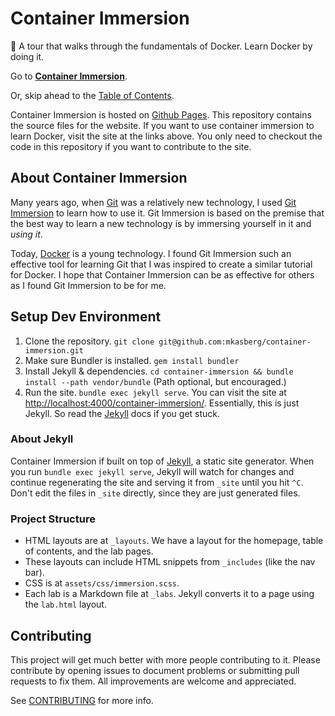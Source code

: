 # Container Immersion
🐳 A tour that walks through the fundamentals of Docker. Learn Docker by doing
it.

Go to [**Container Immersion**](https://mkasberg.github.io/container-immersion).

Or, skip ahead to the [Table of
Contents](https://mkasberg.github.io/container-immersion/toc.html).

Container Immersion is hosted on [Github Pages](https://pages.github.com/). This
repository contains the source files for the website. If you want to use
container immersion to learn Docker, visit the site at the links above. You only
need to checkout the code in this repository if you want to contribute to the
site.

## About Container Immersion

Many years ago, when [Git](https://git-scm.com/) was a relatively new
technology, I used [Git Immersion](http://gitimmersion.com/) to learn how to use
it. Git Immersion is based on the premise that the best way to learn a new
technology is by immersing yourself in it and *using it*.

Today, [Docker](https://www.docker.com/) is a young technology. I found Git
Immersion such an effective tool for learning Git that I was inspired to create
a similar tutorial for Docker. I hope that Container Immersion can be as
effective for others as I found Git Immersion to be for me.

## Setup Dev Environment

 1. Clone the repository.
  `git clone git@github.com:mkasberg/container-immersion.git`
 2. Make sure Bundler is installed. `gem install bundler`
 3. Install Jekyll & dependencies. `cd container-immersion && bundle install
  --path vendor/bundle` (Path optional, but encouraged.)
 4. Run the site. `bundle exec jekyll serve`. You can visit the site at
  [http://localhost:4000/container-immersion/](http://localhost:4000/container-immersion/).
  Essentially, this is just Jekyll. So read the [Jekyll](http://jekyllrb.com/)
  docs if you get stuck.

### About Jekyll

Container Immersion if built on top of [Jekyll](http://jekyllrb.com), a static
site generator. When you run `bundle exec jekyll serve`, Jekyll will watch for
changes and continue regenerating the site and serving it from `_site` until you
hit `^C`. Don't edit the files in `_site` directly, since they are just
generated files.

### Project Structure

 - HTML layouts are at `_layouts`. We have a layout for the homepage, table of
   contents, and the lab pages.
 - These layouts can include HTML snippets from `_includes` (like the nav bar).
 - CSS is at `assets/css/immersion.scss`.
 - Each lab is a Markdown file at `_labs`. Jekyll converts it to a page using
   the `lab.html` layout.

## Contributing

This project will get much better with more people contributing to it. Please
contribute by opening issues to document problems or submitting pull requests to
fix them. All improvements are welcome and appreciated.

See [CONTRIBUTING](CONTRIBUTING.md) for more info.


